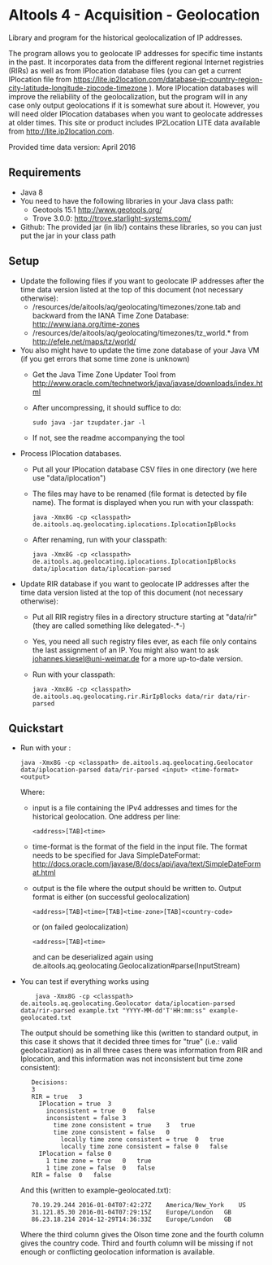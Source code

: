 AItools 4 - Acquisition - Geolocation
=====================================

Library and program for the historical geolocalization of IP addresses.


The program allows you to geolocate IP addresses for specific time instants in the past. It incorporates data from the different regional Internet registries (RIRs) as well as from IPlocation database files (you can get a current IPlocation file from https://lite.ip2location.com/database-ip-country-region-city-latitude-longitude-zipcode-timezone ). More IPlocation databases will improve the reliability of the geolocalization, but the program will in any case only output geolocations if it is somewhat sure about it. However, you will need older IPlocation databases when you want to geolocate addresses at older times. This site or product includes IP2Location LITE data available from <a href="http://lite.ip2location.com">http://lite.ip2location.com</a>.


Provided time data version: April 2016

Requirements
------------
  - Java 8
  - You need to have the following libraries in your Java class path:
    - Geotools 15.1  http://www.geotools.org/
    - Trove 3.0.0:   http://trove.starlight-systems.com/
  - Github: The provided jar (in lib/) contains these libraries, so you can just put the jar in your class path

Setup
-----
  - Update the following files if you want to geolocate IP addresses after the time data version listed at the top of this document (not necessary otherwise):
      - /resources/de/aitools/aq/geolocating/timezones/zone.tab and backward from the IANA Time Zone Database: http://www.iana.org/time-zones
      - /resources/de/aitools/aq/geolocating/timezones/tz_world.* from http://efele.net/maps/tz/world/
  - You also might have to update the time zone database of your Java VM (if you get errors that some time zone is unknown)
      - Get the Java Time Zone Updater Tool from http://www.oracle.com/technetwork/java/javase/downloads/index.html
      - After uncompressing, it should suffice to do:
      
            sudo java -jar tzupdater.jar -l

      - If not, see the readme accompanying the tool
  - Process IPlocation databases.
      - Put all your IPlocation database CSV files in one directory (we here use "data/iplocation")
      - The files may have to be renamed (file format is detected by file name). The format is displayed when you run with your classpath:

            java -Xmx8G -cp <classpath> de.aitools.aq.geolocating.iplocations.IplocationIpBlocks

      - After renaming, run with your classpath:

            java -Xmx8G -cp <classpath> de.aitools.aq.geolocating.iplocations.IplocationIpBlocks data/iplocation data/iplocation-parsed

  - Update RIR database if you want to geolocate IP addresses after the time data version listed at the top of this document (not necessary otherwise):
      - Put all RIR registry files in a directory structure starting at "data/rir" (they are called something like delegated-.*-<date>)
      - Yes, you need all such registry files ever, as each file only contains the last assignment of an IP. You might also want to ask johannes.kiesel@uni-weimar.de for a more up-to-date version.
      - Run with your classpath:

            java -Xmx8G -cp <classpath> de.aitools.aq.geolocating.rir.RirIpBlocks data/rir data/rir-parsed

Quickstart
----------
  - Run with your <classpath>:

        java -Xmx8G -cp <classpath> de.aitools.aq.geolocating.Geolocator data/iplocation-parsed data/rir-parsed <input> <time-format> <output>

    Where:
      - input is a file containing the IPv4 addresses and times for the historical geolocation. One address per line:
      
            <address>[TAB]<time>

      - time-format is the format of the <time> field in the input file. The format needs to be specified for Java SimpleDateFormat: http://docs.oracle.com/javase/8/docs/api/java/text/SimpleDateFormat.html
      - output is the file where the output should be written to. Output format is either (on successful geolocalization)

            <address>[TAB]<time>[TAB]<time-zone>[TAB]<country-code>

        or (on failed geolocalization)

            <address>[TAB]<time>

        and can be deserialized again using de.aitools.aq.geolocating.Geolocalization#parse(InputStream)

  - You can test if everything works using

            java -Xmx8G -cp <classpath> de.aitools.aq.geolocating.Geolocator data/iplocation-parsed data/rir-parsed example.txt "YYYY-MM-dd'T'HH:mm:ss" example-geolocated.txt

    The output should be something like this (written to standard output, in this case it shows that it decided three times for "true" (i.e.: valid geolocalization) as in all three cases there was information from RIR and Iplocation, and this information was not inconsistent but time zone consistent):

           Decisions:
           3
           RIR = true	3
             IPlocation = true	3
               inconsistent = true	0	false
               inconsistent = false	3
                 time zone consistent = true	3	true
                 time zone consistent = false	0
                   locally time zone consistent = true	0	true
                   locally time zone consistent = false	0	false
             IPlocation = false	0
               1 time zone = true	0	true
               1 time zone = false	0	false
           RIR = false	0	false

    And this (written to example-geolocated.txt):

           70.19.29.244	2016-01-04T07:42:27Z	America/New_York	US
           31.121.85.30	2016-01-04T07:29:15Z	Europe/London	GB
           86.23.18.214	2014-12-29T14:36:33Z	Europe/London	GB

    Where the third column gives the Olson time zone and the fourth column gives the country code. Third and fourth column will be missing if not enough or conflicting geolocation information is available.

